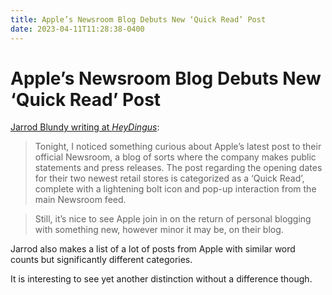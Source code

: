```yaml
---
title: Apple’s Newsroom Blog Debuts New ‘Quick Read’ Post
date: 2023-04-11T11:28:38-0400
---
```


# Apple’s Newsroom Blog Debuts New ‘Quick Read’ Post

<!-- wp:paragraph -->
<p><a href="https://heydingus.net/blog/2023/4/apples-newsroom-blog-debuts-new-quick-read-post" target="_blank" rel="noopener">Jarrod Blundy writing at <em>HeyDingus</em></a>:</p>
<!-- /wp:paragraph -->

<!-- wp:quote -->
<blockquote class="wp-block-quote"><!-- wp:paragraph -->
<p>Tonight, I noticed something curious about Apple’s latest post to their official Newsroom, a blog of sorts where the company makes public statements and press releases. The post regarding the opening dates for their two newest retail stores is categorized as a <span class="pull-single">‘</span>Quick Read’, complete with a lightening bolt icon and pop-up interaction from the main Newsroom feed.</p>
<!-- /wp:paragraph --></blockquote>
<!-- /wp:quote -->

<!-- wp:quote -->
<blockquote class="wp-block-quote"><!-- wp:paragraph -->
<p>Still, it’s nice to see Apple join in on the return of personal blogging with something new, however minor it may be, on their blog.</p>
<!-- /wp:paragraph --></blockquote>
<!-- /wp:quote -->

<!-- wp:paragraph -->
<p>Jarrod also makes a list of a lot of posts from Apple with similar word counts but significantly different categories.</p>
<!-- /wp:paragraph -->

<!-- wp:paragraph -->
<p>It is interesting to see yet another distinction without a difference though.</p>
<!-- /wp:paragraph -->
